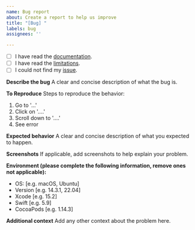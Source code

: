 ```yaml
---
name: Bug report
about: Create a report to help us improve
title: "[Bug] "
labels: bug
assignees: ''

---
```


- [ ] I have read the [documentation](https://swiftpackageindex.com/SwiftyLab/MetaCodable/main/documentation/metacodable).
- [ ] I have read the [limitations](https://swiftpackageindex.com/swiftylab/metacodable/main/documentation/metacodable/limitations).
- [ ] I could not find my [issue](https://github.com/SwiftyLab/MetaCodable/issues).

**Describe the bug**
A clear and concise description of what the bug is.

**To Reproduce**
Steps to reproduce the behavior:

1. Go to '...'
2. Click on '....'
3. Scroll down to '....'
4. See error

**Expected behavior**
A clear and concise description of what you expected to happen.

**Screenshots**
If applicable, add screenshots to help explain your problem.

**Environment (please complete the following information, remove ones not applicable):**

- OS: [e.g. macOS, Ubuntu]
- Version [e.g. 14.3.1, 22.04]
- Xcode [e.g. 15.2]
- Swift [e.g. 5.9]
- CocoaPods [e.g. 1.14.3]

**Additional context**
Add any other context about the problem here.
